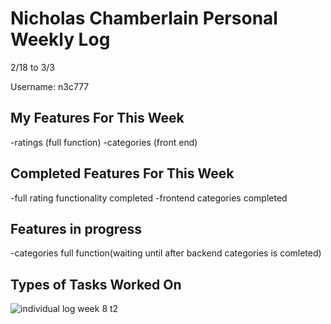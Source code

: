 # Nicholas Chamberlain Personal Weekly Log

2/18 to 3/3

Username: n3c777

## My Features For This Week

-ratings (full function)
-categories (front end)

## Completed Features For This Week

-full rating functionality completed
-frontend categories completed

## Features in progress

-categories full function(waiting until after backend categories is comleted)

## Types of Tasks Worked On

![individual log week 8 t2](https://i.postimg.cc/qgfXzxyb/march-3.png)
